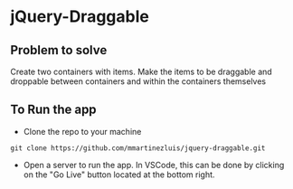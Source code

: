 <h1>jQuery-Draggable</h1>

## Problem to solve
<p>Create two containers with items. Make the items to be draggable and droppable between containers and within the containers themselves</p>

## To Run the app
* Clone the repo to your machine
```
git clone https://github.com/mmartinezluis/jquery-draggable.git
```
* Open a server to run the app. In VSCode, this can be done by clicking on the "Go Live" button located at the bottom right.


